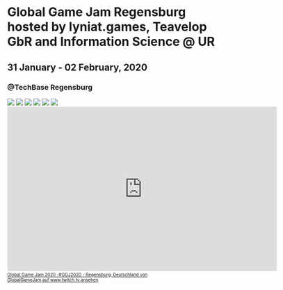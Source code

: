 # Global Game Jam Regensburg hosted by lyniat.games, Teavelop GbR and Information Science @ UR
## 31 January - 02 February, 2020
### @TechBase Regensburg

<div class="carousel">
    <a class="carousel-item" href="#one!"><img src="https://regensburg.games/ggj/ggj1.jpg"></a>
    <a class="carousel-item" href="#two!"><img src="https://regensburg.games/ggj/ggj2.jpg"></a>
    <a class="carousel-item" href="#three!"><img src="https://regensburg.games/ggj/ggj3.jpg"></a>
    <a class="carousel-item" href="#four!"><img src="https://regensburg.games/ggj/ggj4.jpg"></a>
    <a class="carousel-item" href="#five!"><img src="https://regensburg.games/ggj/ggj5.jpg"></a>
    <a class="carousel-item" href="#six!"><img src="https://regensburg.games/ggj/ggj6.jpg"></a>
 </div>
  
  
  <iframe src="https://player.twitch.tv/?autoplay=false&video=v545630434" frameborder="0" allowfullscreen="true" scrolling="no" height="378" width="620"></iframe><a href="https://www.twitch.tv/videos/545630434?tt_content=text_link&tt_medium=vod_embed" style="padding:2px 0px 4px; display:block; width:345px; font-weight:normal; font-size:10px; text-decoration:underline;">Global Game Jam 2020 -#GGJ2020 - Regensburg, Deutschland von GlobalGameJam auf www.twitch.tv ansehen</a>

